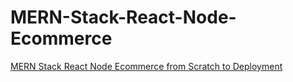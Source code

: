 # MERN-Stack-React-Node-Ecommerce

[MERN Stack React Node Ecommerce from Scratch to Deployment](https://www.udemy.com/course/react-node-ecommerce/
)
